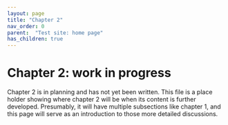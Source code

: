 ```yaml
---
layout: page
title: "Chapter 2"
nav_order: 0
parent:  "Test site: home page"
has_children: true
---
```


# Chapter 2: work in progress

Chapter 2 is in planning and has not yet been written.  This file is a place holder showing where chapter 2 will be when its content is further developed.  Presumably, it will have multiple subsections like chapter 1, and this page will serve as an introduction to those more detailed discussions.